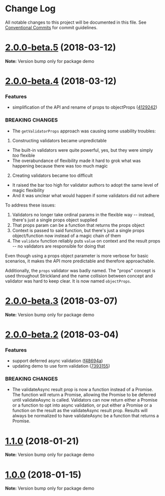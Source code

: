 # Change Log

All notable changes to this project will be documented in this file.
See [Conventional Commits](https://conventionalcommits.org) for commit guidelines.

<a name="2.0.0-beta.5"></a>
# [2.0.0-beta.5](https://github.com/jeffhandley/strickland/compare/v2.0.0-beta.4...v2.0.0-beta.5) (2018-03-12)




**Note:** Version bump only for package demo

<a name="2.0.0-beta.4"></a>
# [2.0.0-beta.4](https://github.com/jeffhandley/strickland/compare/v2.0.0-beta.1...v2.0.0-beta.4) (2018-03-12)


### Features

* simplification of the API and rename of props to objectProps ([4129242](https://github.com/jeffhandley/strickland/commit/4129242))


### BREAKING CHANGES

* The `getValidatorProps` approach was causing some usability troubles:

1. Constructing validators became unpredictable
* The built-in validators were quite powerful, yes, but they were simply _too_ flexible
* The overabundance of flexibility made it hard to grok what was happening because there was too much magic
2. Creating validators became too difficult
* It raised the bar too high for validator authors to adopt the same level of magic flexibility
* And it was unclear what would happen if some validators did not adhere

To address these issues:

1. Validators no longer take ordinal params in the flexible way -- instead, there's just a single props object supplied
2. That props param can be a function that returns the props object
3. Context is passed to said function, but there's just a single props object/function now instead of a magic chain of them
4. The `validate` function reliably puts `value` on context and the result props -- no validators are responsible for doing that

Even though using a props object parameter is more verbose for basic scenarios, it makes the API more predictable and therefore approachable.

Additionally, the `props` validator was badly named.  The "props" concept is used throughout Strickland and the name collision between concept and validator was hard to keep clear.  It is now named `objectProps`.




<a name="2.0.0-beta.3"></a>
# [2.0.0-beta.3](https://github.com/jeffhandley/strickland/compare/v2.0.0-beta.2...v2.0.0-beta.3) (2018-03-07)




**Note:** Version bump only for package demo

<a name="2.0.0-beta.2"></a>
# [2.0.0-beta.2](https://github.com/jeffhandley/strickland/compare/v1.1.0...v2.0.0-beta.2) (2018-03-04)


### Features

* support deferred async validation ([f48694a](https://github.com/jeffhandley/strickland/commit/f48694a))
* updating demo to use form validation ([7393155](https://github.com/jeffhandley/strickland/commit/7393155))


### BREAKING CHANGES

* The validateAsync result prop is now a function instead of a Promise. The function will return a Promise, allowing the Promise to be deferred until validateAsync is called.  Validators can now return either a Promise or a function to opt into async validation, or put either a Promise or a function on the result as the validateAsync result prop.  Results will always be normalized to have validateAsync be a function that returns a Promise.




<a name="1.1.0"></a>
# [1.1.0](https://github.com/jeffhandley/strickland/compare/v1.0.0...v1.1.0) (2018-01-21)




**Note:** Version bump only for package demo

<a name="1.0.0"></a>
# [1.0.0](https://github.com/jeffhandley/strickland/compare/v1.0.0-rc.11...v1.0.0) (2018-01-15)




**Note:** Version bump only for package demo

